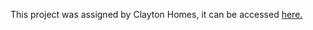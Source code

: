 This project was assigned by Clayton Homes, it can be accessed [here.](https://mochacosine1206.github.io/homes/)
